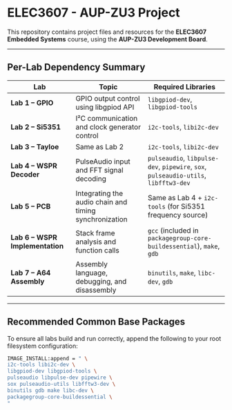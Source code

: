 # ELEC3607 - AUP-ZU3 Project

This repository contains project files and resources for the **ELEC3607 Embedded Systems** course, using the **AUP-ZU3 Development Board**.



---

##  Per-Lab Dependency Summary

| Lab | Topic | Required Libraries |
|------|--------|--------------------|
| **Lab 1 – GPIO** | GPIO output control using libgpiod API | `libgpiod-dev`, `libgpiod-tools` |
| **Lab 2 – Si5351** | I²C communication and clock generator control | `i2c-tools`, `libi2c-dev` |
| **Lab 3 – Tayloe** | Same as Lab 2 | `i2c-tools`, `libi2c-dev` |
| **Lab 4 – WSPR Decoder** | PulseAudio input and FFT signal decoding | `pulseaudio`, `libpulse-dev`, `pipewire`, `sox`, `pulseaudio-utils`, `libfftw3-dev` |
| **Lab 5 – PCB** | Integrating the audio chain and timing synchronization | Same as Lab 4 + `i2c-tools` (for Si5351 frequency source) |
| **Lab 6 – WSPR Implementation** | Stack frame analysis and function calls | `gcc` (included in `packagegroup-core-buildessential`), `make`, `gdb` |
| **Lab 7 – A64 Assembly** | Assembly language, debugging, and disassembly | `binutils`, `make`, `libc-dev`, `gdb` |

---

##  Recommended Common Base Packages

To ensure all labs build and run correctly, append the following to your root filesystem configuration:

```bash
IMAGE_INSTALL:append = " \
i2c-tools libi2c-dev \
libgpiod-dev libgpiod-tools \
pulseaudio libpulse-dev pipewire \
sox pulseaudio-utils libfftw3-dev \
binutils gdb make libc-dev \
packagegroup-core-buildessential \
"


